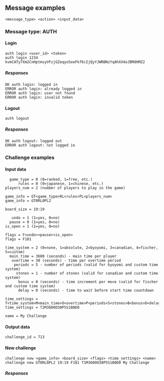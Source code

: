 ## Message examples
    <message_type> <action> <input_data>

### Message type: AUTH

#### Login
    auth login <user_id> <token>
    auth login 1234 kvmCATy7Xm2CnHptmsyVFzjGZeqyoSeoFkf6cIjQyYJWRBNzYqAhXX4oJBMdHMZ2

##### Responses
    OK auth login: logged in
    ERROR auth login: already logged in
    ERROR auth login: user not found
    ERROR auth login: invalid token

#### Logout
    auth logout

##### Responses
    OK auth logout: logged out
    ERROR auth logout: not logged in


### Challenge examples

#### Input data
      game_type = 0 (0=ranked, 1=free, etc.)
          rules = 0 (0=japanese, 1=chinese, etc.)
    players_num = 2 (number of players to play in the game)

    game_info = GT<game_type>RL<rules>PL<players_num>
    game_info = GT0RL0PL2

    board_size = 19:19
    
       undo = 1 (1=yes, 0=no)
      pause = 0 (1=yes, 0=no)
    is_open = 1 (1=yes, 0=no)

    flags = F<undo><pause><is_open>
    flags = F101

    time_system = 2 (0=none, 1=absolute, 2=byoyomi, 3=canadian, 4=fischer, 5=custom)
      main_time = 3600 (seconds) - main time per player
       overtime = 30 (seconds) - time per overtime period
        periods = 5 - number of periods (valid for byoyomi and custom time system)
         stones = 1 - number of stones (valid for canadian and custom time system)
          bonus = 0 (seconds) - time increment per move (valid for fischer and custom time system)
          delay = 0 (seconds) - time to wait before start time countdown

    time_settings = T<time_system>M<main_time>O<overtime>P<periods>S<stones>B<bonus>D<delay>
    time_settings = T2M3600O30P5S1B0D0

    name = My Challenge

#### Output data
    challenge_id = 713

#### New challenge
    challenge new <game_info> <board_size> <flags> <time_settings> <name>
    challenge new GT0RL0PL2 19:19 F101 T1M3600O30P5S1B0D0 My Challenge

##### Responses
    